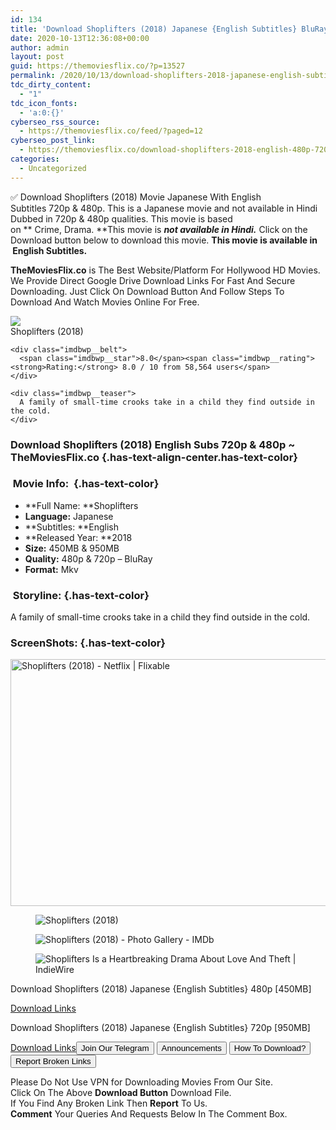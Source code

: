 ```yaml
---
id: 134
title: 'Download Shoplifters (2018) Japanese {English Subtitles} BluRay 480p [450MB] || 720p [950MB]'
date: 2020-10-13T12:36:08+00:00
author: admin
layout: post
guid: https://themoviesflix.co/?p=13527
permalink: /2020/10/13/download-shoplifters-2018-japanese-english-subtitles-bluray-480p-450mb-720p-950mb/
tdc_dirty_content:
  - "1"
tdc_icon_fonts:
  - 'a:0:{}'
cyberseo_rss_source:
  - https://themoviesflix.co/feed/?paged=12
cyberseo_post_link:
  - https://themoviesflix.co/download-shoplifters-2018-english-480p-720p/
categories:
  - Uncategorized
---
```

✅ Download Shoplifters (2018)&nbsp;Movie&nbsp;Japanese With English Subtitles&nbsp;720p&nbsp;&&nbsp;480p. This is a Japanese movie and not available in Hindi Dubbed in&nbsp;720p&nbsp;&&nbsp;480p&nbsp;qualities. This movie is based on&nbsp;**&nbsp;Crime,&nbsp;Drama.&nbsp;**This movie is&nbsp;_**not&nbsp;available in&nbsp;Hindi.**_&nbsp;Click on the Download button below to download this movie.&nbsp;**This movie is available in &nbsp;English Subtitles.**

**TheMoviesFlix.co**&nbsp;is The Best Website/Platform For Hollywood HD Movies. We Provide Direct Google Drive Download Links For Fast And Secure Downloading. Just Click On Download Button And Follow Steps To Download And Watch Movies Online For Free.

<div class="imdbwp imdbwp--movie dark">
  <div class="imdbwp__thumb">
    <a class="imdbwp__link" target="_blank" title="Shoplifters" href="https://www.imdb.com/title/tt8075192/" rel="nofollow noopener noreferrer"><img class="imdbwp__img" src="https://m.media-amazon.com/images/M/MV5BYWZmOTY0MDAtMGRlMS00YjFlLWFkZTUtYmJhYWNlN2JjMmZkXkEyXkFqcGdeQXVyODAzODU1NDQ@._V1_SX300.jpg" /></a>
  </div>
  
  <div class="imdbwp__content">
    <div class="imdbwp__header">
      <span class="imdbwp__title">Shoplifters</span> (2018)
    </div>
    
    <div class="imdbwp__belt">
      <span class="imdbwp__star">8.0</span><span class="imdbwp__rating"><strong>Rating:</strong> 8.0 / 10 from 58,564 users</span>
    </div>
    
    <div class="imdbwp__teaser">
      A family of small-time crooks take in a child they find outside in the cold.
    </div>
  </div>
</div>

### Download Shoplifters (2018) English Subs 720p & 480p ~ TheMoviesFlix.co {.has-text-align-center.has-text-color}

### &nbsp;Movie Info:&nbsp; {.has-text-color}

  * **Full Name:&nbsp;**Shoplifters
  * **Language:**&nbsp;Japanese
  * **Subtitles:&nbsp;**English
  * **Released Year:&nbsp;**2018
  * **Size:**&nbsp;450MB & 950MB
  * **Quality:**&nbsp;480p & 720p – BluRay
  * **Format:**&nbsp;Mkv

### &nbsp;Storyline: {.has-text-color}

A family of small-time crooks take in a child they find outside in the cold.

### ScreenShots: {.has-text-color}<figure class="wp-block-image is-resized">

<img loading="lazy" src="https://occ-0-487-1723.1.nflxso.net/dnm/api/v6/X194eJsgWBDE2aQbaNdmCXGUP-Y/AAAABX7kP2qt7hUglSoXGVa_Ko6lqL4co3DoDDKzdjeEYbJkM4Un4H_ke7wLTw82wncRF9evHo1_hJdwrWojnfRSnskzMq9A.jpg?r=020" alt="Shoplifters (2018) - Netflix | Flixable" width="703" height="395" /> </figure> <figure class="wp-block-image">![Shoplifters (2018)](https://m.media-amazon.com/images/M/MV5BMWI4OGI4MTUtYWU3YS00NTlhLWI2MWItYjg3MWNiMDU4OGYwXkEyXkFqcGdeQXVyMTE4MDg3NTIz._V1_SX1777_CR0,0,1777,942_AL_.jpg)</figure> <figure class="wp-block-image">![Shoplifters (2018) - Photo Gallery - IMDb](https://m.media-amazon.com/images/M/MV5BYzgyYzgyOWUtNTBhYi00MDk2LTk4OWQtOTYzNzM3NWNmNmRlXkEyXkFqcGdeQXVyMTE4MDg3NTIz._V1_.jpg)</figure> <figure class="wp-block-image">![Shoplifters Is a Heartbreaking Drama About Love And Theft | IndieWire](https://www.indiewire.com/wp-content/uploads/2018/05/shoplifters-e1543817925995.jpg)</figure> 

<p class="has-text-align-center has-text-color has-medium-font-size">
  Download Shoplifters (2018) Japanese {English Subtitles} 480p [450MB]
</p>

<span class="mb-center maxbutton-3-center"><span class="maxbutton-3-container mb-container"><a class="maxbutton-3 maxbutton maxbutton-post-button" target="_blank" rel="nofollow noopener noreferrer" href="https://coinquint.com/a13384/"><span class="mb-text">Download Links</span></a></span></span>

<p class="has-text-align-center has-text-color has-medium-font-size">
  Download Shoplifters (2018) Japanese {English Subtitles} 720p [950MB]
</p>

<span class="mb-center maxbutton-3-center"><span class="maxbutton-3-container mb-container"><a class="maxbutton-3 maxbutton maxbutton-post-button" target="_blank" rel="nofollow noopener noreferrer" href="https://coinquint.com/a13386/"><span class="mb-text">Download Links</span></a></span></span><a href="https://t.me/themoviesflixcom" target="_blank" data-wpel-link="external" rel="nofollow external noopener noreferrer"><button class="button button5">Join Our Telegram</button></a> <a href="https://themoviesflix.co/download-shoplifters-2018-english-480p-720p/#" target="_blank" data-wpel-link="external" rel="nofollow external noopener noreferrer"><button class="button button5">Announcements</button></a> <a href="https://themoviesflix.com/how-to-download/" target="_blank" data-wpel-link="external" rel="nofollow external noopener noreferrer"><button class="button button5">How To Download?</button></a> <a href="https://themoviesflix.co/download-shoplifters-2018-english-480p-720p/#" target="_blank" data-wpel-link="external" rel="nofollow external noopener noreferrer"><button class="button button5">Report Broken Links</button></a> 

<div class="alert alert-danger">
  Please Do Not Use VPN for Downloading Movies From Our Site.
</div>

<div class="alert alert-success">
  Click On The Above <strong>Download Button</strong> Download File.
</div>

<div class="alert alert-warning">
  If You Find Any Broken Link Then <strong>Report</strong> To Us.
</div>

<div class="alert alert-info">
  <strong>Comment</strong> Your Queries And Requests Below In The Comment Box.
</div>